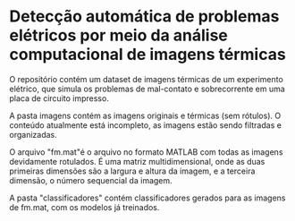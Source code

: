 # Detecção automática de problemas elétricos por meio da análise computacional de imagens térmicas

O repositório contém um dataset de imagens térmicas de um experimento elétrico, que simula os problemas de mal-contato e sobrecorrente em uma placa de circuito impresso.

A pasta imagens contém as imagens originais e térmicas (sem rótulos). O conteúdo atualmente está incompleto, as imagens estão sendo filtradas e organizadas.

O arquivo "fm.mat"é o arquivo no formato MATLAB com todas as imagens devidamente rotulados.
É uma matriz multidimensional, onde as duas primeiras dimensões são a largura e altura da imagem, e a terceira dimensão, o número sequencial da imagem. 

A pasta "classificadores" contém classificadores gerados para as imagens de fm.mat, com os modelos já treinados.

